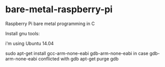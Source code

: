# bare-metal-raspberry-pi
Raspberry Pi bare metal programming in C


Install gnu tools:

i'm using Ubuntu 14.04

sudo apt-get install gcc-arm-none-eabi gdb-arm-none-eabi
in case gdb-arm-none-eabi conflicted with gdb
apt-get purge gdb
